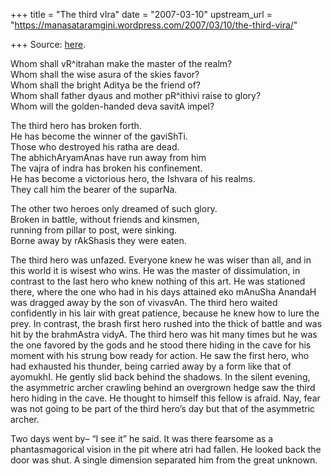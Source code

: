 +++
title = "The third vIra"
date = "2007-03-10"
upstream_url = "https://manasataramgini.wordpress.com/2007/03/10/the-third-vira/"

+++
Source: [here](https://manasataramgini.wordpress.com/2007/03/10/the-third-vira/).

Whom shall vR^itrahan make the master of the realm?  
Whom shall the wise asura of the skies favor?  
Whom shall the bright Aditya be the friend of?  
Whom shall father dyaus and mother pR^ithivi raise to glory?  
Whom will the golden-handed deva savitA impel?

The third hero has broken forth.  
He has become the winner of the gaviShTi.  
Those who destroyed his ratha are dead.  
The abhichAryamAnas have run away from him  
The vajra of indra has broken his confinement.  
He has become a victorious hero, the Ishvara of his realms.  
They call him the bearer of the suparNa.

The other two heroes only dreamed of such glory.  
Broken in battle, without friends and kinsmen,  
running from pillar to post, were sinking.  
Borne away by rAkShasis they were eaten.

The third hero was unfazed. Everyone knew he was wiser than all, and in this world it is wisest who wins. He was the master of dissimulation, in contrast to the last hero who knew nothing of this art. He was stationed there, where the one who had in his days attained eko mAnuSha AnandaH was dragged away by the son of vivasvAn. The third hero waited confidently in his lair with great patience, because he knew how to lure the prey. In contrast, the brash first hero rushed into the thick of battle and was hit by the brahmAstra vidyA. The third hero was hit many times but he was the one favored by the gods and he stood there hiding in the cave for his moment with his strung bow ready for action. He saw the first hero, who had exhausted his thunder, being carried away by a form like that of ayomukhI. He gently slid back behind the shadows. In the silent evening, the asymmetric archer crawling behind an overgrown hedge saw the third hero hiding in the cave. He thought to himself this fellow is afraid. Nay, fear was not going to be part of the third hero’s day but that of the asymmetric archer.

Two days went by– “I see it” he said. It was there fearsome as a phantasmagorical vision in the pit where atri had fallen. He looked back the door was shut. A single dimension separated him from the great unknown.

